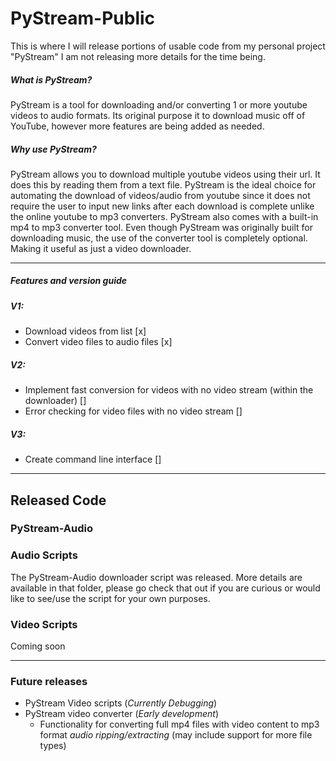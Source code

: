 # PyStream-Public
This is where I will release portions of usable code from my personal project "PyStream"
I am not releasing more details for the time being.

##### What is PyStream?

PyStream is a tool for downloading and/or converting 1 or more youtube videos to audio formats.
Its original purpose it to download music off of YouTube, however more features are being added as needed.

##### Why use PyStream?

PyStream allows you to download multiple youtube videos using their url. It does this by reading them from a text file. 
PyStream is the ideal choice for automating the download of videos/audio from youtube since it does not require the user to input new links after each download is complete unlike the online youtube to mp3 converters.
PyStream also comes with a built-in mp4 to mp3 converter tool. Even though PyStream was originally built for downloading music, the use of the converter tool is completely optional. Making it useful as just a video downloader.

---
##### Features and version guide

##### V1:
* Download videos from list [x]
* Convert video files to audio files [x]
##### V2:
* Implement fast conversion for videos with no video stream (within the downloader) []
* Error checking for video files with no video stream []
##### V3:
* Create command line interface []
---

## Released Code
### PyStream-Audio
### Audio Scripts
The PyStream-Audio downloader script was released.
More details are available in that folder, please go check that out if you are curious or would like to see/use the script for your own purposes.
### Video Scripts
Coming soon 

---

### Future releases
- PyStream Video scripts (*Currently Debugging*)
- PyStream video converter (*Early development*)
  * Functionality for converting full mp4 files with video content to mp3 format *audio ripping/extracting* (may include support for more file types)

